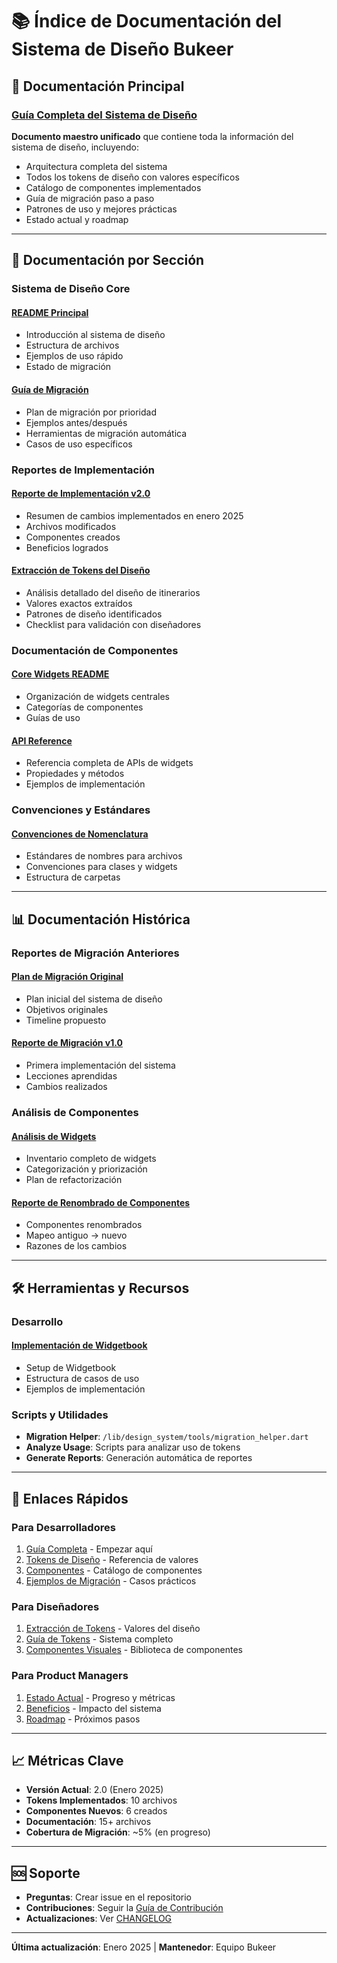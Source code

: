 # 📚 Índice de Documentación del Sistema de Diseño Bukeer

## 🎯 Documentación Principal

### [Guía Completa del Sistema de Diseño](/docs/BUKEER_DESIGN_SYSTEM_GUIDE.md)
**Documento maestro unificado** que contiene toda la información del sistema de diseño, incluyendo:
- Arquitectura completa del sistema
- Todos los tokens de diseño con valores específicos
- Catálogo de componentes implementados
- Guía de migración paso a paso
- Patrones de uso y mejores prácticas
- Estado actual y roadmap

---

## 📂 Documentación por Sección

### Sistema de Diseño Core

#### [README Principal](/lib/design_system/README.md)
- Introducción al sistema de diseño
- Estructura de archivos
- Ejemplos de uso rápido
- Estado de migración

#### [Guía de Migración](/lib/design_system/MIGRATION_GUIDE.md)
- Plan de migración por prioridad
- Ejemplos antes/después
- Herramientas de migración automática
- Casos de uso específicos

### Reportes de Implementación

#### [Reporte de Implementación v2.0](/docs/DESIGN_SYSTEM_IMPLEMENTATION_REPORT.md)
- Resumen de cambios implementados en enero 2025
- Archivos modificados
- Componentes creados
- Beneficios logrados

#### [Extracción de Tokens del Diseño](/docs/ITINERARY_DESIGN_TOKENS_EXTRACTION.md)
- Análisis detallado del diseño de itinerarios
- Valores exactos extraídos
- Patrones de diseño identificados
- Checklist para validación con diseñadores

### Documentación de Componentes

#### [Core Widgets README](/lib/bukeer/core/widgets/README.md)
- Organización de widgets centrales
- Categorías de componentes
- Guías de uso

#### [API Reference](/lib/bukeer/core/widgets/API_REFERENCE.md)
- Referencia completa de APIs de widgets
- Propiedades y métodos
- Ejemplos de implementación

### Convenciones y Estándares

#### [Convenciones de Nomenclatura](/lib/bukeer/core/NAMING_CONVENTIONS.md)
- Estándares de nombres para archivos
- Convenciones para clases y widgets
- Estructura de carpetas

---

## 📊 Documentación Histórica

### Reportes de Migración Anteriores

#### [Plan de Migración Original](/docs/historical/DESIGN_SYSTEM_MIGRATION_PLAN.md)
- Plan inicial del sistema de diseño
- Objetivos originales
- Timeline propuesto

#### [Reporte de Migración v1.0](/docs/historical/DESIGN_SYSTEM_MIGRATION_REPORT.md)
- Primera implementación del sistema
- Lecciones aprendidas
- Cambios realizados

### Análisis de Componentes

#### [Análisis de Widgets](/docs/historical/migrations/WIDGET_ANALYSIS_REPORT.md)
- Inventario completo de widgets
- Categorización y priorización
- Plan de refactorización

#### [Reporte de Renombrado de Componentes](/docs/historical/migrations/COMPONENT_RENAMING_REPORT.md)
- Componentes renombrados
- Mapeo antiguo → nuevo
- Razones de los cambios

---

## 🛠️ Herramientas y Recursos

### Desarrollo

#### [Implementación de Widgetbook](/docs/widgetbook_implementation.md)
- Setup de Widgetbook
- Estructura de casos de uso
- Ejemplos de implementación

### Scripts y Utilidades

- **Migration Helper**: `/lib/design_system/tools/migration_helper.dart`
- **Analyze Usage**: Scripts para analizar uso de tokens
- **Generate Reports**: Generación automática de reportes

---

## 🔗 Enlaces Rápidos

### Para Desarrolladores
1. [Guía Completa](/docs/BUKEER_DESIGN_SYSTEM_GUIDE.md) - Empezar aquí
2. [Tokens de Diseño](/lib/design_system/tokens/) - Referencia de valores
3. [Componentes](/lib/design_system/components/) - Catálogo de componentes
4. [Ejemplos de Migración](/lib/design_system/MIGRATION_GUIDE.md#ejemplos) - Casos prácticos

### Para Diseñadores
1. [Extracción de Tokens](/docs/ITINERARY_DESIGN_TOKENS_EXTRACTION.md) - Valores del diseño
2. [Guía de Tokens](/docs/BUKEER_DESIGN_SYSTEM_GUIDE.md#tokens-de-diseño) - Sistema completo
3. [Componentes Visuales](/docs/BUKEER_DESIGN_SYSTEM_GUIDE.md#componentes) - Biblioteca de componentes

### Para Product Managers
1. [Estado Actual](/docs/BUKEER_DESIGN_SYSTEM_GUIDE.md#estado-actual) - Progreso y métricas
2. [Beneficios](/docs/DESIGN_SYSTEM_IMPLEMENTATION_REPORT.md#beneficios-logrados) - Impacto del sistema
3. [Roadmap](/docs/BUKEER_DESIGN_SYSTEM_GUIDE.md#en-progreso) - Próximos pasos

---

## 📈 Métricas Clave

- **Versión Actual**: 2.0 (Enero 2025)
- **Tokens Implementados**: 10 archivos
- **Componentes Nuevos**: 6 creados
- **Documentación**: 15+ archivos
- **Cobertura de Migración**: ~5% (en progreso)

---

## 🆘 Soporte

- **Preguntas**: Crear issue en el repositorio
- **Contribuciones**: Seguir la [Guía de Contribución](/docs/CONTRIBUTING.md)
- **Actualizaciones**: Ver [CHANGELOG](/CHANGELOG.md)

---

**Última actualización**: Enero 2025 | **Mantenedor**: Equipo Bukeer